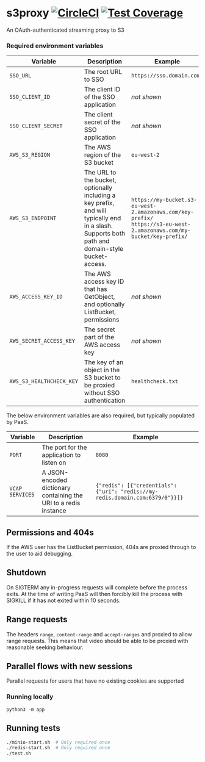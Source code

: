 # s3proxy [![CircleCI](https://circleci.com/gh/uktrade/s3proxy.svg?style=svg)](https://circleci.com/gh/uktrade/s3proxy) [![Test Coverage](https://api.codeclimate.com/v1/badges/80938f6b27356411efd5/test_coverage)](https://codeclimate.com/github/uktrade/s3proxy/test_coverage)

An OAuth-authenticated streaming proxy to S3


### Required environment variables

| Variable                | Description | Example |
| ---                     | ---         | ---     |
| `SSO_URL`               | The root URL to SSO | `https://sso.domain.com/`
| `SSO_CLIENT_ID`         | The client ID of the SSO application | _not shown_
| `SSO_CLIENT_SECRET`     | The client secret of the SSO application | _not shown_
| `AWS_S3_REGION`         | The AWS region of the S3 bucket | `eu-west-2`
| `AWS_S3_ENDPOINT`       | The URL to the bucket, optionally including a key prefix, and will typically end in a slash.<br>Supports both path and domain-style bucket-access. | `https://my-bucket.s3-eu-west-2.amazonaws.com/key-prefix/`<br>`https://s3-eu-west-2.amazonaws.com/my-bucket/key-prefix/`
| `AWS_ACCESS_KEY_ID`     | The AWS access key ID that has GetObject, and optionally ListBucket, permissions | _not shown_
| `AWS_SECRET_ACCESS_KEY` | The secret part of the AWS access key | _not shown_
| `AWS_S3_HEALTHCHECK_KEY`| The key of an object in the S3 bucket to be proxied without SSO authentication | `healthcheck.txt`

The below environment variables are also required, but typically populated by PaaS.

| Variable        | Description | Example |
| ---             | ---         | ---     |
| `PORT`          | The port for the application to listen on | `8080`
| `VCAP SERVICES` | A JSON-encoded dictionary containing the URI to a redis instance | `{"redis": [{"credentials": {"uri": "redis://my-redis.domain.com:6379/0"}}]}`


## Permissions and 404s

If the AWS user has the ListBucket permission, 404s are proxied through to the user to aid debugging.


## Shutdown

On SIGTERM any in-progress requests will complete before the process exits. At the time of writing PaaS will then forcibly kill the process with SIGKILL if it has not exited within 10 seconds.


## Range requests

The headers `range`, `content-range` and `accept-ranges` and proxied to allow range requests. This means that video should be able to be proxied with reasonable seeking behaviour.


## Parallel flows with new sessions

Parallel requests for users that have no existing cookies are supported


### Running locally

```
python3 -m app
```


## Running tests

```bash
./minio-start.sh  # Only required once
./redis-start.sh  # Only required once
./test.sh
```
